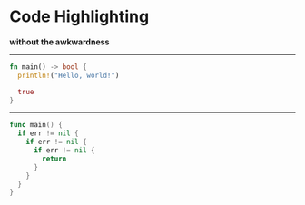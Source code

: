 # Code Highlighting

__without the awkwardness__

---

```rust
fn main() -> bool {
  println!("Hello, world!")

  true
}
```

---

```go
func main() {
  if err != nil {
    if err != nil {
      if err != nil {
        return
      }
    }
  }
}
```

